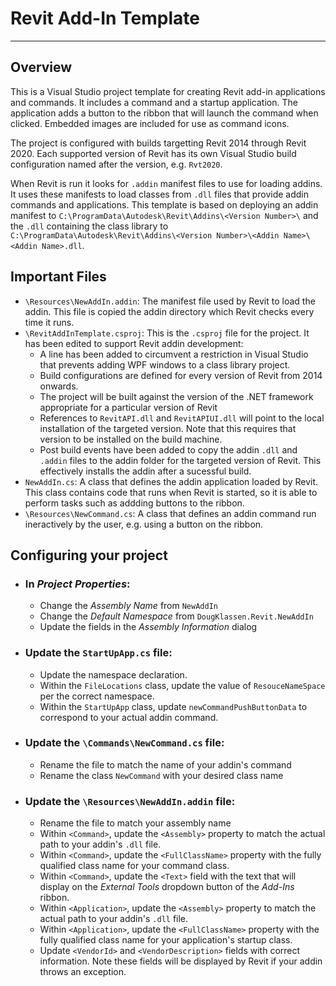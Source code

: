 # Revit Add-In Template
-----

## Overview

This is a Visual Studio project template for creating Revit add-in applications and commands. It includes a command and a startup application. The application adds a button to the ribbon that will launch the command when clicked. Embedded images are included for use as command icons.

The project is configured with builds targetting Revit 2014 through Revit 2020. Each supported version of Revit has its own Visual Studio build configuration named after the version, e.g. ```Rvt2020```.

When Revit is run it looks for ```.addin``` manifest files to use for loading addins. It uses these manifests to load classes from ```.dll``` files that provide addin commands and applications. This template is based on deploying an addin manifest to ```C:\ProgramData\Autodesk\Revit\Addins\<Version Number>\``` and the ```.dll``` containing the class library to ```C:\ProgramData\Autodesk\Revit\Addins\<Version Number>\<Addin Name>\<Addin Name>.dll```.

## Important Files

- ```\Resources\NewAddIn.addin```: The manifest file used by Revit to load the addin. This file is copied the addin directory which Revit checks every time it runs. 
- ```\RevitAddInTemplate.csproj```: This is the ```.csproj``` file for the project. It has been edited to support Revit addin development:
    - A line has been added to circumvent a restriction in Visual Studio that prevents adding WPF windows to a class library project.
    - Build configurations are defined for every version of Revit from 2014 onwards.
    - The project will be built against the version of the .NET framework appropriate for a particular version of Revit
    - References to ```RevitAPI.dll``` and ```RevitAPIUI.dll``` will point to the local installation of the targeted version. Note that this requires that version to be installed on the build machine.
    - Post build events have been added to copy the addin ```.dll``` and ```.addin``` files to the addin folder for the targeted version of Revit. This effectively installs the addin after a sucessful build.
- ```NewAddIn.cs```: A class that defines the addin application loaded by Revit. This class contains code that runs when Revit is started, so it is able to perform tasks such as addding buttons to the ribbon.
- ```\Resources\NewCommand.cs```: A class that defines an addin command run ineractively by the user, e.g. using a button on the ribbon.

## Configuring your project

- ### In *Project Properties*:
    - Change the *Assembly Name* from ```NewAddIn```
    - Change the *Default Namespace* from ```DougKlassen.Revit.NewAddIn```
    - Update the fields in the *Assembly Information* dialog
- ### Update the ```StartUpApp.cs``` file:
    - Update the namespace declaration.
    - Within the ```FileLocations``` class, update the value of ```ResouceNameSpace``` per the correct namespace.
    - Within the ```StartUpApp``` class, update ```newCommandPushButtonData``` to correspond to your actual addin command.
- ### Update the ```\Commands\NewCommand.cs``` file:
    - Rename the file to match the name of your addin's command
    - Rename the class ```NewCommand``` with your desired class name
- ### Update the ```\Resources\NewAddIn.addin``` file:
    - Rename the file to match your assembly name
    - Within ```<Command>```, update the ```<Assembly>``` property to match the actual path to your addin's ```.dll``` file.
    - Within ```<Command>```, update the ```<FullClassName>``` property with the fully qualified class name for your command class.
    - Within ```<Command>```, update the ```<Text>``` field with the text that will display on the *External Tools* dropdown button of the *Add-Ins* ribbon.
    - Within ```<Application>```, update the ```<Assembly>``` property to match the actual path to your addin's ```.dll``` file.
    - Within ```<Application>```, update the ```<FullClassName>``` property with the fully qualified class name for your application's startup class.
    - Update ```<VendorId>``` and ```<VendorDescription>``` fields with correct information. Note these fields will be displayed by Revit if your addin throws an exception. 